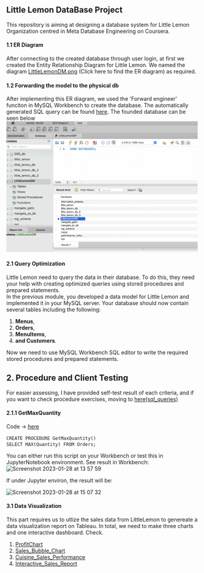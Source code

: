 ## Little Lemon DataBase Project
This repository is aiming at designing a database system for Little Lemon Organization centred in
Meta Database Engineering on Coursera.
#### 1.1 ER Diagram
After connecting to the created database through user login, at first we created the Entity 
Relationship Diagram for Little Lemon. We named the diagram [LittleLemonDM.png](./LittleLemonDM.png) (Click here to find the ER diagram)
as required.

#### 1.2 Forwarding the model to the physical db
After implementing this ER diagram, we used the 'Forward engineer' funciton in MySQL Workbench to
create the database. The automatically generated SQL query can be found [here](./LittleLemonDB.sql).
The founded database can be seen below ![This is the created littlelemondb](https://raw.githubusercontent.com/WindAlan-sw/db-capstone-project-/master/db-capstone-project/show_db_sql_query.png)

#### 2.1 Query Optimization
Little Lemon need to query the data in their database. To do this, they need 
your help with creating optimized queries using stored procedures and prepared
statements.\
In the previous module, you developed a data model for Little Lemon and 
implemented it in your MySQL server. Your database should now contain several 
tables including the following:
1. **Menus**, 
2. **Orders**, 
3. **MenuItems**,
4. **and Customers**.

Now we need to use MySQL Workbench SQL editor to write the required stored
procedures and prepared statements.

## 2. Procedure and Client Testing
For easier assessing, I have provided self-test result of each criteria, and if you want to
check procedure exercises, moving to [here(sql_queries)](./sql_queries)

#### 2.1.1 GetMaxQuantity
Code -> [here](./sql_queries/GetMaxQuantity.sql)
```
CREATE PROCEDURE GetMaxQuantity()
SELECT MAX(Quantity) FROM Orders;
```
You can either run this script on your Workbench or test this in JupyterNotebook environment.
See result in Workbench:
<img width="445" alt="Screenshot 2023-01-28 at 13 57 59" src="https://user-images.githubusercontent.com/76271974/215270414-1cfdc04e-2343-4440-94f7-07967233b611.png">

If under Jupyter environ, the result will be:

<img width="745" alt="Screenshot 2023-01-28 at 15 07 32" src="https://user-images.githubusercontent.com/76271974/215273883-797b8925-beab-42e4-b309-a822d8c2dc15.png">




#### 3.1 Data Visualization
This part requires us to utlize the sales data from LittleLemon to genereate a data visualization
report on Tableau. In total, we need to make three charts and one interactive dashboard. Check.
1. [ProfitChart](./SalesReport_Tableau/Profit_Chart.png)
2. [Sales_Bubble_Chart](./SalesReport_Tableau/Sales_Bubble_Chart.png)
3. [Cuisine_Sales_Performance](./SalesReport_Tableau/Cuisine_Sales_and_profits.png)
4. [Interactive_Sales_Report](./SalesReport_Tableau/Sales_Report_1.png)
